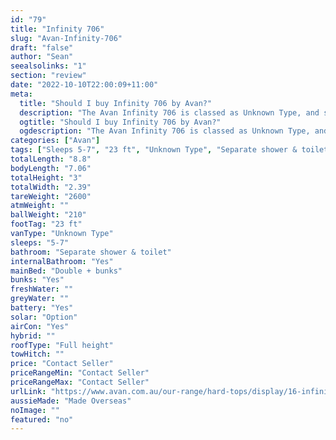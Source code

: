 ```yaml
---
id: "79"
title: "Infinity 706"
slug: "Avan-Infinity-706"
draft: "false"
author: "Sean"
seealsolinks: "1"
section: "review"
date: "2022-10-10T22:00:09+11:00"
meta:
  title: "Should I buy Infinity 706 by Avan?"
  description: "The Avan Infinity 706 is classed as Unknown Type, and sleeps 5-7 people. It is Made Overseas and comes in at 23 ft. It generally has Separate shower & toilet."
  ogtitle: "Should I buy Infinity 706 by Avan?"
  ogdescription: "The Avan Infinity 706 is classed as Unknown Type, and sleeps 5-7 people. It is Made Overseas and comes in at 23 ft. It generally has Separate shower & toilet."
categories: ["Avan"]
tags: ["Sleeps 5-7", "23 ft", "Unknown Type", "Separate shower & toilet", "Full height", "Price Unknown", "Made Overseas"]
totalLength: "8.8"
bodyLength: "7.06"
totalHeight: "3"
totalWidth: "2.39"
tareWeight: "2600"
atmWeight: ""
ballWeight: "210"
footTag: "23 ft"
vanType: "Unknown Type"
sleeps: "5-7"
bathroom: "Separate shower & toilet"
internalBathroom: "Yes"
mainBed: "Double + bunks"
bunks: "Yes"
freshWater: ""
greyWater: ""
battery: "Yes"
solar: "Option"
airCon: "Yes"
hybrid: ""
roofType: "Full height"
towHitch: ""
price: "Contact Seller"
priceRangeMin: "Contact Seller"
priceRangeMax: "Contact Seller"
urlLink: "https://www.avan.com.au/our-range/hard-tops/display/16-infinity-slide-out"
aussieMade: "Made Overseas"
noImage: ""
featured: "no"
---
```

